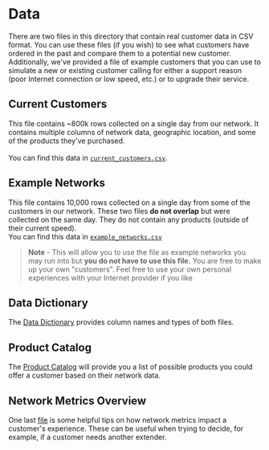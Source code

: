 # Data
There are two files in this directory that contain real customer data in CSV format. You can use these files (if you wish) to see what customers have ordered in the past and compare them to a potential new customer.
Additionally, we've provided a file of example customers that you can use to simulate a new or existing customer calling for either a support reason (poor Internet connection or low speed, etc.) or to upgrade their service.
## Current Customers
This file contains ~800k rows collected on a single day from our network. It contains multiple columns of network data, geographic location, and some of the products they've purchased.<br><br>
You can find this data in [```current_customers.csv```](current_customers.csv).
## Example Networks
This file contains 10,000 rows collected on a single day from some of the customers in our network. These two files **do not overlap** but were collected on the same day. They do not contain any products (outside of their current speed).<br>
You can find this data in [```example_networks.csv```](example_networks.csv)

> **Note** - This will allow you to use the file as example networks you may run into but __you do not have to use this file.__ You are free to make up your own "customers". Feel free to use your own personal experiences with your Internet provider if you like
## Data Dictionary
The [Data Dictionary](Data_Dictionary.md) provides column names and types of both files.
## Product Catalog
The [Product Catalog](Product_Catalog.md) will provide you a list of possible products you could offer a customer based on their network data.
## Network Metrics Overview
One last [file](Network_Metrics.md) is some helpful tips on how network metrics impact a customer's experience. These can be useful when trying to decide, for example, if a customer needs another extender.
